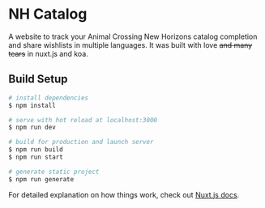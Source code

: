 # NH Catalog

A website to track your Animal Crossing New Horizons catalog completion and share wishlists in multiple languages.
It was built with love ~~and many tears~~ in nuxt.js and koa.

## Build Setup

``` bash
# install dependencies
$ npm install

# serve with hot reload at localhost:3000
$ npm run dev

# build for production and launch server
$ npm run build
$ npm run start

# generate static project
$ npm run generate
```

For detailed explanation on how things work, check out [Nuxt.js docs](https://nuxtjs.org).
